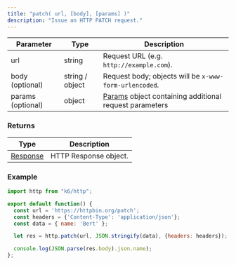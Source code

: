 ```yaml
---
title: "patch( url, [body], [params] )"
description: "Issue an HTTP PATCH request."
---
```


| Parameter | Type | Description |
| --------- | ---- | ----------- |
| url | string | Request URL (e.g. `http://example.com`). |
| body (optional) | string / object | Request body; objects will be `x-www-form-urlencoded`. |
| params (optional) | object | [Params](/javascript-api/k6-http/params) object containing additional request parameters |


### Returns

| Type | Description |
| ---- | ----------- |
| [Response](/javascript-api/k6-http/response) | HTTP Response object. |

### Example

<div class="code-group" data-props='{"labels": [], lineNumbers=[true]}'>

```js
import http from "k6/http";

export default function() {
  const url = 'https://httpbin.org/patch';
  const headers = {'Content-Type': 'application/json'};
  const data = { name: 'Bert' };

  let res = http.patch(url, JSON.stringify(data), {headers: headers});

  console.log(JSON.parse(res.body).json.name);
};
```

</div>
